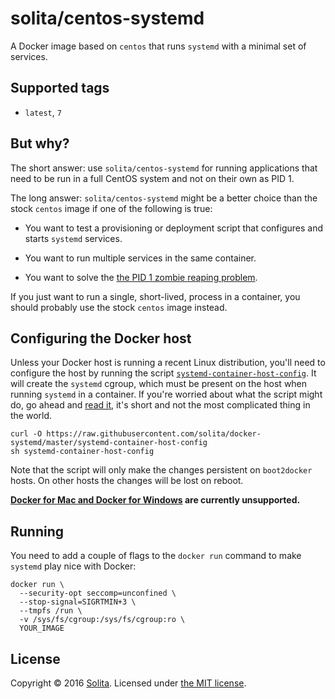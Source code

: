 # solita/centos-systemd

A Docker image based on `centos` that runs `systemd` with a minimal set of services.

## Supported tags

* `latest`, `7`

## But why?

The short answer: use `solita/centos-systemd` for running applications that need to be run in a full CentOS system and not on their own as PID 1.

The long answer: `solita/centos-systemd` might be a better choice than the stock `centos` image if one of the following is true:

- You want to test a provisioning or deployment script that configures and starts `systemd` services.

- You want to run multiple services in the same container.

- You want to solve the [the PID 1 zombie reaping problem](https://blog.phusion.nl/2015/01/20/docker-and-the-pid-1-zombie-reaping-problem/).

If you just want to run a single, short-lived, process in a container, you should probably use the stock `centos` image instead.

## Configuring the Docker host

Unless your Docker host is running a recent Linux distribution, you'll need to configure the host by running the script [`systemd-container-host-config`](https://github.com/solita/docker-systemd/master/systemd-container-host-config). It will create the `systemd` cgroup, which must be present on the host when running `systemd` in a container. If you're worried about what the script might do, go ahead and [read it](https://github.com/solita/docker-systemd/master/systemd-container-host-config), it's short and not the most complicated thing in the world.

    curl -O https://raw.githubusercontent.com/solita/docker-systemd/master/systemd-container-host-config
    sh systemd-container-host-config

Note that the script will only make the changes persistent on `boot2docker` hosts. On other hosts the changes will be lost on reboot.

**[Docker for Mac and Docker for Windows](https://blog.docker.com/2016/03/docker-for-mac-windows-beta/) are currently unsupported.**

## Running

You need to add a couple of flags to the `docker run` command to make `systemd` play nice with Docker:

    docker run \
      --security-opt seccomp=unconfined \
      --stop-signal=SIGRTMIN+3 \
      --tmpfs /run \
      -v /sys/fs/cgroup:/sys/fs/cgroup:ro \
      YOUR_IMAGE

## License

Copyright © 2016 [Solita](http://www.solita.fi). Licensed under [the MIT license](https://github.com/solita/docker-systemd/blob/master/LICENSE).
